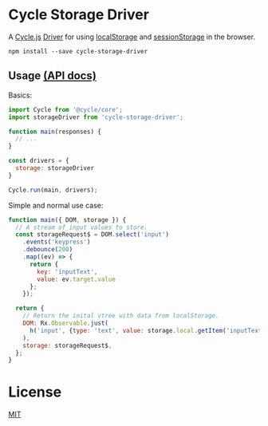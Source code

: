 # Cycle Storage Driver

A [Cycle.js](http://cycle.js.org) [Driver](http://cycle.js.org/drivers.html) for using
[localStorage](https://developer.mozilla.org/en-US/docs/Web/API/Window/localStorage) and
[sessionStorage](https://developer.mozilla.org/en-US/docs/Web/API/Window/sessionStorage)
 in the browser.

```
npm install --save cycle-storage-driver
```

## Usage [(API docs)](https://github.com/kahlil/cycle-storage-driver/blob/master/docs/api.md)

Basics:

```js
import Cycle from '@cycle/core';
import storageDriver from 'cycle-storage-driver';

function main(responses) {
  // ...
}

const drivers = {
  storage: storageDriver
}

Cycle.run(main, drivers);
```

Simple and normal use case:

```js
function main({ DOM, storage }) {
  // A stream of input values to store.
  const storageRequest$ = DOM.select('input')
    .events('keypress')
    .debounce(200)
    .map((ev) => {
      return {
        key: 'inputText',
        value: ev.target.value
      };
    });

  return {
    // Return the inital vtree with data from localStorage.
    DOM: Rx.Observable.just(
      h('input', {type: 'text', value: storage.local.getItem('inputText')})
    ),
    storage: storageRequest$,
  };
}
```

# License

[MIT](https://github.com/kahlil/cycle-storage-driver/blob/master/LICENSE)
